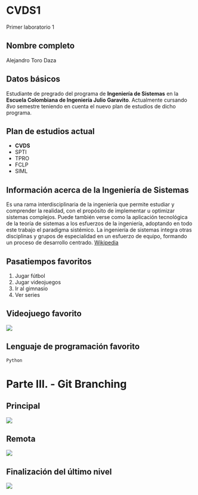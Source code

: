 # CVDS1
Primer laboratorio 1
## Nombre completo
Alejandro Toro Daza
## Datos básicos
Estudiante de pregrado del programa de **Ingeniería de Sistemas** en la **Escuela Colombiana de Ingeniería Julio Garavito**.
Actualmente cursando *8vo* semestre teniendo en cuenta el nuevo plan de estudios de dicho programa.
## Plan de estudios actual
  * **CVDS**
  * SPTI
  * TPRO
  * FCLP
  * SIML
## Información acerca de la Ingeniería de Sistemas
Es una rama interdisciplinaria de la ingeniería que permite estudiar y comprender la realidad, con el propósito de implementar u optimizar sistemas complejos. Puede también verse como la aplicación tecnológica de la teoría de sistemas a los esfuerzos de la ingeniería, adoptando en todo este trabajo el paradigma sistémico. La ingeniería de sistemas integra otras disciplinas y grupos de especialidad en un esfuerzo de equipo, formando un proceso de desarrollo centrado. [Wikipedia](https://es.wikipedia.org/wiki/Ingenier%C3%ADa_de_sistemas)
## Pasatiempos favoritos
  1. Jugar fútbol
  2. Jugar videojuegos
  3. Ir al gimnasio
  4. Ver series
## Videojuego favorito
<img  src="https://github.com/JuanMunozD/CVDS1/blob/master/Alejandro/img/codmw.jpg">

## Lenguaje de programación favorito
```
Python
```
# Parte III. - Git Branching
## Principal
<img src="https://github.com/JuanMunozD/CVDS1/blob/master/Alejandro/img/Principal.png">

## Remota
<img src="https://github.com/JuanMunozD/CVDS1/blob/master/Alejandro/img/Remota.png">

## Finalización del último nivel
<img src="https://github.com/JuanMunozD/CVDS1/blob/master/Alejandro/img/UltimoNivel.png">